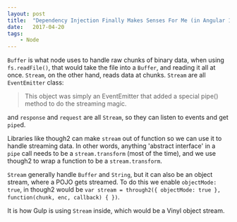 ```yaml
---
layout: post
title:  "Dependency Injection Finally Makes Senses For Me (in Angular 1)"
date:   2017-04-20
tags:   
    - Node
---
```


`Buffer` is what node uses to handle raw chunks of binary data, when using `fs.readFile()`, that would take the file into a `Buffer`, and reading it all at once. `Stream`, on the other hand, reads data at chunks. `Stream` are all `EventEmitter` class: 

>This object was simply an EventEmitter that added a special pipe() method to do the streaming magic. 

and `response` and `request` are all `Stream`, so they can listen to events and get `pipe`d.

Libraries like though2 can make `stream` out of function so we can use it to handle streaming data. In other words, anything 'abstract interface' in a `pipe` call needs to be a `stream.transform` (most of the time), and we use though2 to wrap a function to be a `stream.transform`. 

`Stream` generally handle `Buffer` and `String`, but it can also be an object stream, where a POJO gets streamed. To do this we enable `objectMode: true`, in though2 would be `var stream = through2({ objectMode: true }, function(chunk, enc, callback) { })`.

It is how Gulp is using `Stream` inside, which would be a Vinyl object stream.